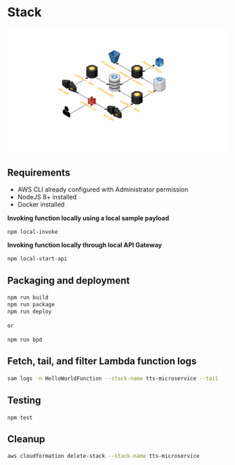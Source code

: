 # Stack

![cloudcraft](TTP.png)

## Requirements

* AWS CLI already configured with Administrator permission
* NodeJS 8+ installed
* Docker installed

**Invoking function locally using a local sample payload**
```
npm local-invoke
```
 
**Invoking function locally through local API Gateway**

```
npm local-start-api
```

## Packaging and deployment

```
npm run build
npm run package
npm run deploy

or

npm run bpd
```

## Fetch, tail, and filter Lambda function logs

```bash
sam logs -n HelloWorldFunction --stack-name tts-microservice --tail
```
## Testing

```
npm test
```

## Cleanup

```bash
aws cloudformation delete-stack --stack-name tts-microservice
```